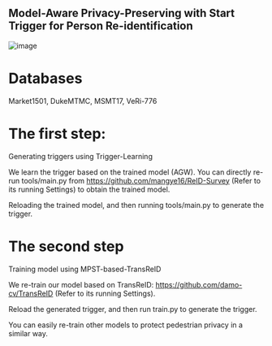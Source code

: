 ## Model-Aware Privacy-Preserving with Start Trigger for Person Re-identification
![image](https://github.com/sitongzhen/MPST/assets/39792445/d8a828e1-3467-4d3f-a1a9-82ac03ad3994)

# Databases
   Market1501, DukeMTMC, MSMT17, VeRi-776

# The first step:
   Generating triggers using Trigger-Learning
   
   We learn the trigger based on the trained model (AGW). You can directly re-run tools/main.py from https://github.com/mangye16/ReID-Survey (Refer to its running Settings) to obtain the trained model.
   
   Reloading the trained model, and then running tools/main.py to generate the trigger. 
   


# The second step
   Training model using MPST-based-TransReID
   
   We re-train our model based on TransReID: https://github.com/damo-cv/TransReID (Refer to its running Settings).
   
   Reload the generated trigger, and then run train.py to generate the trigger. 
   
   You can easily re-train other models to protect pedestrian privacy in a similar way.

